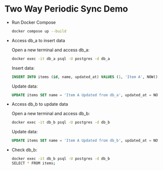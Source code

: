 # Two Way Periodic Sync Demo

- Run Docker Compose

  ```bash
  docker compose up --build
  ```

- Access db_a to insert data

  Open a new terminal and access db_a:

  ```bash
  docker exec -it db_a psql -U postgres -d db_a
  ```

  Insert data:

  ```sql
  INSERT INTO items (id, name, updated_at) VALUES (1, 'Item A', NOW());
  ```

  Update data:

  ```sql
  UPDATE items SET name = 'Item A Updated from db_a', updated_at = NOW() WHERE id = 1;
  ```

- Access db_b to update data

  Open a new terminal and access db_b:

  ```bash
  docker exec -it db_b psql -U postgres -d db_b
  ```

  Update data:

  ```sql
  UPDATE items SET name = 'Item A Updated from db_b', updated_at = NOW() WHERE id = 1;
  ```

- Check db_b:

  ```bash
  docker exec -it db_b psql -U postgres -d db_b
  SELECT * FROM items;
  ```
